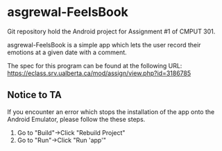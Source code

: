 # asgrewal-FeelsBook

Git repository hold the Android project for Assignment #1 of CMPUT 301. 

asgrewal-FeelsBook is a simple app which lets the user record their emotions at a given date with a comment.

The spec for this program can be found at the following URL: https://eclass.srv.ualberta.ca/mod/assign/view.php?id=3186785

## Notice to TA
If you encounter an error which stops the installation of the app onto the Android Emulator, please follow the these steps.
1. Go to "Build"->Click "Rebuild Project"
2. Go to "Run"->Click "Run 'app'"
